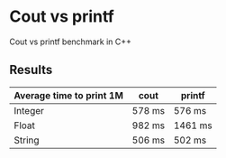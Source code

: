 # Cout vs printf
Cout vs printf benchmark in C++

## Results
| Average time to print 1M                       | cout   | printf |
|------------------------------------------------|--------|--------|
| Integer                                        | 578 ms | 576 ms |
| Float                                          | 982 ms | 1461 ms|
| String                                         | 506 ms | 502 ms |
